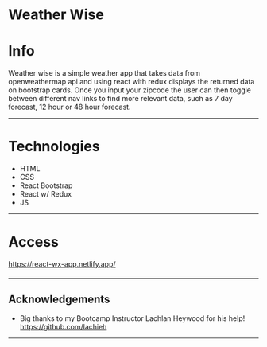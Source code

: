# Weather Wise


# Info
Weather wise is a simple weather app that takes data from openweathermap api and using react with redux displays the returned data on bootstrap cards. Once you input your zipcode the user can then toggle between different nav links to find more relevant data, such as 7 day forecast, 12 hour or 48 hour forecast. 

---

# Technologies
* HTML
* CSS
* React Bootstrap
* React w/ Redux
* JS


---

# Access
https://react-wx-app.netlify.app/



#### 
---

## Acknowledgements

 - Big thanks to my Bootcamp Instructor Lachlan Heywood for his help! https://github.com/lachieh
---
